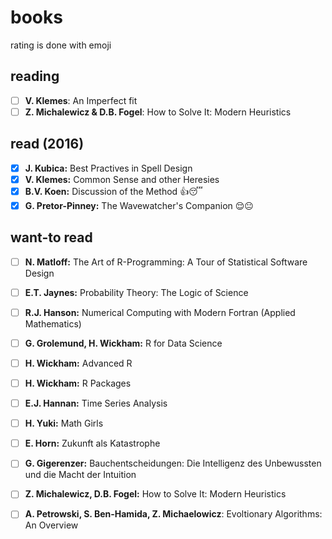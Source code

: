 # books
rating is done with emoji 

## reading 
- [ ] **V. Klemes**: An Imperfect fit
- [ ] **Z. Michalewicz & D.B. Fogel**: How to Solve It: Modern Heuristics 

## read (2016)
- [x] **J. Kubica:** Best Practives in Spell Design
- [x] **V. Klemes:** Common Sense and other Heresies
- [x] **B.V. Koen:** Discussion of the Method :+1::sleeping:
- [x] **G. Pretor-Pinney:** The Wavewatcher's Companion :relieved::neutral_face: 

## want-to read
- [ ] **N. Matloff:** The Art of R-Programming: A Tour of Statistical Software Design
- [ ] **E.T. Jaynes:** Probability Theory: The Logic of Science
- [ ] **R.J. Hanson:** Numerical Computing with Modern Fortran (Applied Mathematics)
- [ ] **G. Grolemund, H. Wickham:** R for Data Science
- [ ] **H. Wickham:** Advanced R
- [ ] **H. Wickham:** R Packages
- [ ] **E.J. Hannan:** Time Series Analysis
- [ ] **H. Yuki:** Math Girls
- [ ] **E. Horn:** Zukunft als Katastrophe
- [ ] **G. Gigerenzer:** Bauchentscheidungen: Die Intelligenz des Unbewussten und die Macht der Intuition
- [ ] **Z. Michalewicz, D.B. Fogel:** How to Solve It: Modern Heuristics 
- [ ] **A. Petrowski, S. Ben-Hamida, Z. Michaelowicz**: Evoltionary Algorithms: An Overview 

